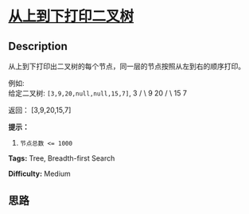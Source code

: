# [从上到下打印二叉树][title]

## Description

从上到下打印出二叉树的每个节点，同一层的节点按照从左到右的顺序打印。



例如:  
给定二叉树: `[3,9,20,null,null,15,7]`,
                3       / \      9  20        /  \       15   7    

返回：
            [3,9,20,15,7]    



**提示：**

  1. `节点总数 <= 1000`


**Tags:** Tree, Breadth-first Search

**Difficulty:** Medium

## 思路

[title]: https://leetcode-cn.com/problems/cong-shang-dao-xia-da-yin-er-cha-shu-lcof
